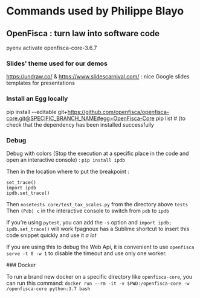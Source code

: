 # Commands used by Philippe Blayo

## OpenFisca : turn law into software code

pyenv activate openfisca-core-3.6.7


### Slides' theme used for our demos

https://undraw.co/ & https://www.slidescarnival.com/ : nice Google slides templates for presentations

### Install an Egg locally

pip install --editable git+https://github.com/openfisca/openfisca-core.git@SPECIFIC_BRANCH_NAME#egg=OpenFisca-Core
pip list # (to check that the dependency has been installed successfully

### Debug

Debug with colors (Stop the execution at a specific place in the code and open an interactive console) :
```pip install ipdb```

Then in the location where to put the breakpoint :
```from nose.tools import set_trace
set_trace()
import ipdb
ipdb.set_trace()
```

Then `nosetests core/test_tax_scales.py` from the directory above `tests`
Then `(Pdb) c` in the interactive console to switch from `pdb` to `ipdb`

If you’re using `pytest`, you can add the `-s` option and `import ipdb; ipdb.set_trace()` will work
fpagnoux has a Sublime shortcut to insert this code snippet quickly and use it _a lot_

If you are using this to debug the Web Api, it is convenient to use `openfisca serve -t 0 -w 1`
to disable the timeout and use only one worker.

### Docker

To run a brand new docker on a specific directory like `openfisca-core`, you can run this command: `docker run --rm -it -v $PWD:/openfisca-core -w /openfisca-core python:3.7 bash`
